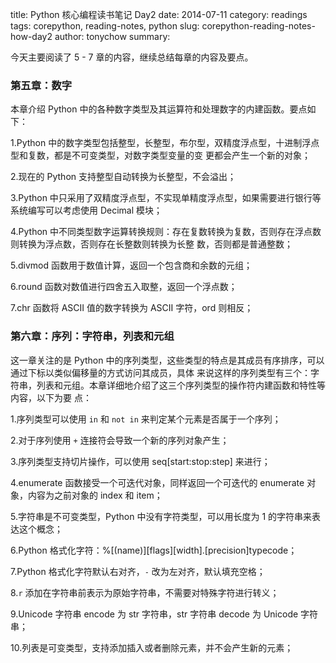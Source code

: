title: Python 核心编程读书笔记 Day2
date: 2014-07-11
category: readings
tags: corepython, reading-notes, python
slug: corepython-reading-notes-how-day2
author: tonychow
summary: 

今天主要阅读了 5 - 7 章的内容，继续总结每章的内容及要点。

### 第五章：数字

本章介绍 Python 中的各种数字类型及其运算符和处理数字的内建函数。要点如下：

1.Python 中的数字类型包括整型，长整型，布尔型，双精度浮点型，十进制浮点型和复数，都是不可变类型，对数字类型变量的变
更都会产生一个新的对象；

2.现在的 Python 支持整型自动转换为长整型，不会溢出；

3.Python 中只采用了双精度浮点型，不实现单精度浮点型，如果需要进行银行等系统编写可以考虑使用 Decimal 模块；

4.Python 中不同类型数字运算转换规则：存在复数转换为复数，否则存在浮点数则转换为浮点数，否则存在长整数则转换为长整
数，否则都是普通整数；

5.divmod 函数用于数值计算，返回一个包含商和余数的元组；

6.round 函数对数值进行四舍五入取整，返回一个浮点数；

7.chr 函数将 ASCII 值的数字转换为 ASCII 字符，ord 则相反；

<!--more-->

### 第六章：序列：字符串，列表和元组

这一章关注的是 Python 中的序列类型，这些类型的特点是其成员有序排序，可以通过下标以类似偏移量的方式访问其成员，具体
来说这样的序列类型有三个：字符串，列表和元组。本章详细地介绍了这三个序列类型的操作符内建函数和特性等内容，以下为要
点：

1.序列类型可以使用 `in` 和 `not in` 来判定某个元素是否属于一个序列；

2.对于序列使用 `+` 连接符会导致一个新的序列对象产生；

3.序列类型支持切片操作，可以使用 seq[start:stop:step] 来进行；

4.enumerate 函数接受一个可迭代对象，同样返回一个可迭代的 enumerate 对象，内容为之前对象的 index 和 item；

5.字符串是不可变类型，Python 中没有字符类型，可以用长度为 1 的字符串来表达这个概念；

6.Python 格式化字符：%[(name)][flags][width].[precision]typecode；

7.Python 格式化字符默认右对齐，`-` 改为左对齐，默认填充空格；

8.`r` 添加在字符串前表示为原始字符串，不需要对特殊字符进行转义；

9.Unicode 字符串 encode 为 str 字符串，str 字符串 decode 为 Unicode 字符串；

10.列表是可变类型，支持添加插入或者删除元素，并不会产生新的元素；


